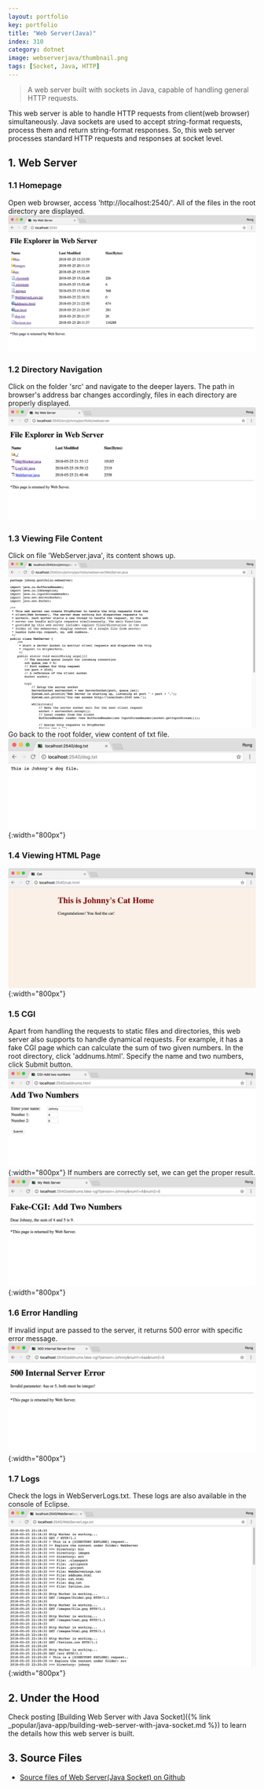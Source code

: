 ```yaml
---
layout: portfolio
key: portfolio
title: "Web Server(Java)"
index: 310
category: dotnet
image: webserverjava/thumbnail.png
tags: [Socket, Java, HTTP]
---
```


> A web server built with sockets in Java, capable of handling general HTTP requests.

This web server is able to handle HTTP requests from client(web browser) simultaneously. Java sockets are used to accept string-format requests, process them and return string-format responses. So, this web server processes standard HTTP requests and responses at socket level.

## 1. Web Server
### 1.1 Homepage
Open web browser, access 'http://localhost:2540/'. All of the files in the root directory are displayed.
![image](/assets/images/portfolio/webserverjava/homepage.png)
### 1.2 Directory Navigation
Click on the folder 'src' and navigate to the deeper layers. The path in browser's address bar changes accordingly, files in each directory are properly displayed.
![image](/assets/images/portfolio/webserverjava/navigation.png)
### 1.3 Viewing File Content
Click on file 'WebServer.java', its content shows up.
![image](/assets/images/portfolio/webserverjava/content.png)
Go back to the root folder, view content of txt file.
![image](/assets/images/portfolio/webserverjava/dogtxt.png){:width="800px"}
### 1.4 Viewing HTML Page
![image](/assets/images/portfolio/webserverjava/cathtml.png){:width="800px"}
### 1.5 CGI
Apart from handling the requests to static files and directories, this web server also supports to handle dynamical requests. For example, it has a fake CGI page which can calculate the sum of two given numbers. In the root directory, click 'addnums.html'. Specify the name and two numbers, click Submit button.
![image](/assets/images/portfolio/webserverjava/cgi.png){:width="800px"}
If numbers are correctly set, we can get the proper result.
![image](/assets/images/portfolio/webserverjava/addnumbers.png){:width="800px"}
### 1.6 Error Handling
If invalid input are passed to the server, it returns 500 error with specific error message.
![image](/assets/images/portfolio/webserverjava/error.png){:width="800px"}
### 1.7 Logs
Check the logs in WebServerLogs.txt. These logs are also available in the console of Eclipse.
![image](/assets/images/portfolio/webserverjava/logs.png){:width="800px"}  

## 2. Under the Hood
Check posting [Building Web Server with Java Socket]({% link _popular/java-app/building-web-server-with-java-socket.md %}) to learn the details how this web server is built.

## 3. Source Files
* [Source files of Web Server(Java Socket) on Github](https://github.com/jojozhuang/web-server-java)
